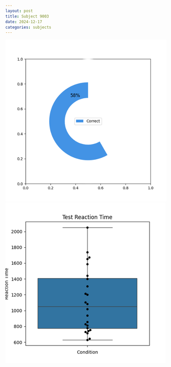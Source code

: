 ```yaml
---
layout: post
title: Subject 9003
date: 2024-12-17
categories: subjects
---
```


![](data/9003/run-8/9003_FN_acc_test.png)
![](data/9003/run-8/9003_FN_rt.png)
